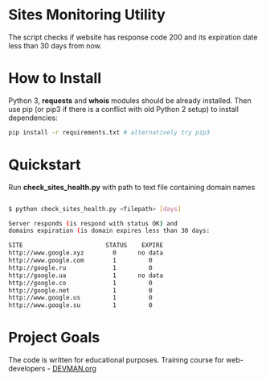 # Sites Monitoring Utility

The script checks if website has response code 200 and its expiration date less than 30 days from now.

# How to Install

Python 3, **requests** and **whois** modules should be already installed. Then use pip (or pip3 if there is a conflict with old Python 2 setup) to install dependencies:

```bash
pip install -r requirements.txt # alternatively try pip3
```

# Quickstart

Run **check_sites_health.py** with path to text file containing domain names

```bash

$ python check_sites_health.py <filepath> [days]

Server responds (is respond with status OK) and
domains expiration (is domain expires less than 30 days:

SITE                       STATUS    EXPIRE
http://www.google.xyz        0      no data
http://www.google.com        1         0
http://google.ru             1         0
http://google.ua             1      no data
http://google.co             1         0
http://google.net            1         0
http://www.google.us         1         0
http://www.google.su         1         0

```


# Project Goals

The code is written for educational purposes. Training course for web-developers - [DEVMAN.org](https://devman.org)

